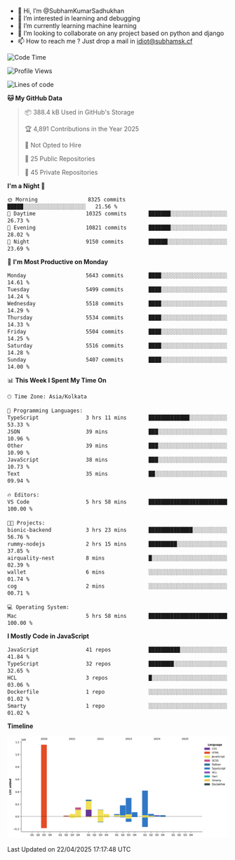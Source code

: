 - 👋 Hi, I’m @SubhamKumarSadhukhan
- 👀 I’m interested in learning and debugging
- 🌱 I’m currently learning machine learning
- 💞️ I’m looking to collaborate on any project based on python and django
- 📫 How to reach me ?
      Just drop a mail in idiot@subhamsk.cf

<!---
SubhamKumarSadhukhan/SubhamKumarSadhukhan is a ✨ special ✨ repository because its `README.md` (this file) appears on your GitHub profile.
You can click the Preview link to take a look at your changes.
--->


<!--START_SECTION:waka-->
![Code Time](http://img.shields.io/badge/Code%20Time-2%2C836%20hrs%2019%20mins-blue)

![Profile Views](http://img.shields.io/badge/Profile%20Views-1-blue)

![Lines of code](https://img.shields.io/badge/From%20Hello%20World%20I%27ve%20Written-2.8%20million%20lines%20of%20code-blue)

**🐱 My GitHub Data** 

> 📦 388.4 kB Used in GitHub's Storage 
 > 
> 🏆 4,891 Contributions in the Year 2025
 > 
> 🚫 Not Opted to Hire
 > 
> 📜 25 Public Repositories 
 > 
> 🔑 45 Private Repositories 
 > 
**I'm a Night 🦉** 

```text
🌞 Morning                8325 commits        █████░░░░░░░░░░░░░░░░░░░░   21.56 % 
🌆 Daytime                10325 commits       ███████░░░░░░░░░░░░░░░░░░   26.73 % 
🌃 Evening                10821 commits       ███████░░░░░░░░░░░░░░░░░░   28.02 % 
🌙 Night                  9150 commits        ██████░░░░░░░░░░░░░░░░░░░   23.69 % 
```
📅 **I'm Most Productive on Monday** 

```text
Monday                   5643 commits        ████░░░░░░░░░░░░░░░░░░░░░   14.61 % 
Tuesday                  5499 commits        ████░░░░░░░░░░░░░░░░░░░░░   14.24 % 
Wednesday                5518 commits        ████░░░░░░░░░░░░░░░░░░░░░   14.29 % 
Thursday                 5534 commits        ████░░░░░░░░░░░░░░░░░░░░░   14.33 % 
Friday                   5504 commits        ████░░░░░░░░░░░░░░░░░░░░░   14.25 % 
Saturday                 5516 commits        ████░░░░░░░░░░░░░░░░░░░░░   14.28 % 
Sunday                   5407 commits        ████░░░░░░░░░░░░░░░░░░░░░   14.00 % 
```


📊 **This Week I Spent My Time On** 

```text
🕑︎ Time Zone: Asia/Kolkata

💬 Programming Languages: 
TypeScript               3 hrs 11 mins       █████████████░░░░░░░░░░░░   53.33 % 
JSON                     39 mins             ███░░░░░░░░░░░░░░░░░░░░░░   10.96 % 
Other                    39 mins             ███░░░░░░░░░░░░░░░░░░░░░░   10.90 % 
JavaScript               38 mins             ███░░░░░░░░░░░░░░░░░░░░░░   10.73 % 
Text                     35 mins             ██░░░░░░░░░░░░░░░░░░░░░░░   09.94 % 

🔥 Editors: 
VS Code                  5 hrs 58 mins       █████████████████████████   100.00 % 

🐱‍💻 Projects: 
bionic-backend           3 hrs 23 mins       ██████████████░░░░░░░░░░░   56.76 % 
rummy-nodejs             2 hrs 15 mins       █████████░░░░░░░░░░░░░░░░   37.85 % 
airquality-nest          8 mins              █░░░░░░░░░░░░░░░░░░░░░░░░   02.39 % 
wallet                   6 mins              ░░░░░░░░░░░░░░░░░░░░░░░░░   01.74 % 
cog                      2 mins              ░░░░░░░░░░░░░░░░░░░░░░░░░   00.71 % 

💻 Operating System: 
Mac                      5 hrs 58 mins       █████████████████████████   100.00 % 
```

**I Mostly Code in JavaScript** 

```text
JavaScript               41 repos            ██████████░░░░░░░░░░░░░░░   41.84 % 
TypeScript               32 repos            ████████░░░░░░░░░░░░░░░░░   32.65 % 
HCL                      3 repos             █░░░░░░░░░░░░░░░░░░░░░░░░   03.06 % 
Dockerfile               1 repo              ░░░░░░░░░░░░░░░░░░░░░░░░░   01.02 % 
Smarty                   1 repo              ░░░░░░░░░░░░░░░░░░░░░░░░░   01.02 % 
```



**Timeline**

![Lines of Code chart](https://raw.githubusercontent.com/SubhamKumarSadhukhan/SubhamKumarSadhukhan/main/assets/bar_graph.png)


 Last Updated on 22/04/2025 17:17:48 UTC
<!--END_SECTION:waka-->

